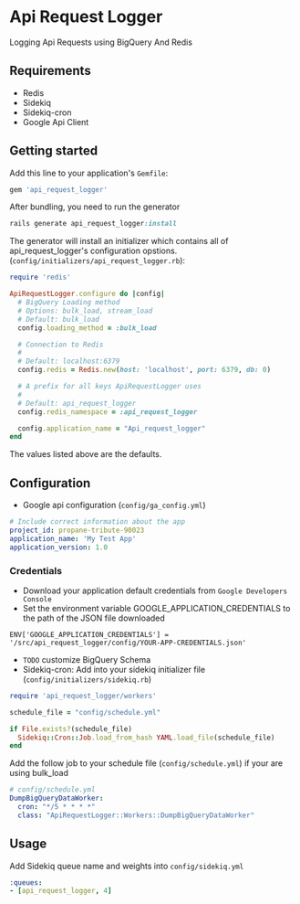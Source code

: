 # Api Request Logger

Logging Api Requests using BigQuery And Redis

## Requirements
* Redis
* Sidekiq
* Sidekiq-cron
* Google Api Client

## Getting started

Add this line to your application's `Gemfile`:
```ruby
gem 'api_request_logger'
```

After bundling, you need to run the generator
```ruby
rails generate api_request_logger:install
```
The generator will install an initializer which contains all of api_request_logger's configuration opstions.(`config/initializers/api_request_logger.rb`):

```ruby
require 'redis'

ApiRequestLogger.configure do |config|
  # BigQuery Loading method
  # Options: bulk_load, stream_load
  # Default: bulk_load
  config.loading_method = :bulk_load

  # Connection to Redis
  #
  # Default: localhost:6379
  config.redis = Redis.new(host: 'localhost', port: 6379, db: 0)

  # A prefix for all keys ApiRequestLogger uses
  #
  # Default: api_request_logger
  config.redis_namespace = :api_request_logger

  config.application_name = "Api_request_logger"
end
```

The values listed above are the defaults.

## Configuration

* Google api configuration (`config/ga_config.yml`)
```yml
# Include correct information about the app
project_id: propane-tribute-90023
application_name: 'My Test App'
application_version: 1.0
```

### Credentials
* Download your application default credentials from `Google Developers Console`
* Set the environment variable GOOGLE_APPLICATION_CREDENTIALS to the path of the JSON file downloaded
```
ENV['GOOGLE_APPLICATION_CREDENTIALS'] = '/src/api_request_logger/config/YOUR-APP-CREDENTIALS.json'
```

* `TODO` customize BigQuery Schema
* Sidekiq-cron: Add into your sidekiq initializer file (`config/initializers/sidekiq.rb`)
```ruby
require 'api_request_logger/workers'

schedule_file = "config/schedule.yml"

if File.exists?(schedule_file)
  Sidekiq::Cron::Job.load_from_hash YAML.load_file(schedule_file)
end
```

Add the follow job to your schedule file (`config/schedule.yml`) if your are using bulk_load
```yml
# config/schedule.yml
DumpBigQueryDataWorker:
  cron: "*/5 * * * *"
  class: "ApiRequestLogger::Workers::DumpBigQueryDataWorker"
```

## Usage

Add Sidekiq queue name and weights into `config/sidekiq.yml`
```yml
:queues:
- [api_request_logger, 4]
```

